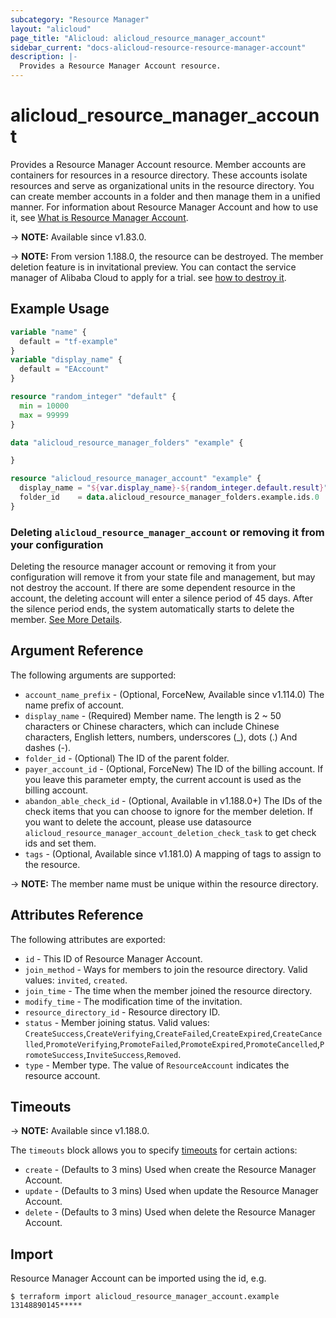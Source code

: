 ```yaml
---
subcategory: "Resource Manager"
layout: "alicloud"
page_title: "Alicloud: alicloud_resource_manager_account"
sidebar_current: "docs-alicloud-resource-resource-manager-account"
description: |-
  Provides a Resource Manager Account resource.
---
```


# alicloud_resource_manager_account

Provides a Resource Manager Account resource. Member accounts are containers for resources in a resource directory. These accounts isolate resources and serve as organizational units in the resource directory. You can create member accounts in a folder and then manage them in a unified manner.
For information about Resource Manager Account and how to use it, see [What is Resource Manager Account](https://www.alibabacloud.com/help/en/doc-detail/111231.htm).

-> **NOTE:** Available since v1.83.0.

-> **NOTE:** From version 1.188.0, the resource can be destroyed. The member deletion feature is in invitational preview. You can contact the service manager of Alibaba Cloud to apply for a trial. see [how to destroy it](https://www.alibabacloud.com/help/en/resource-management/latest/delete-account).

## Example Usage

```terraform
variable "name" {
  default = "tf-example"
}
variable "display_name" {
  default = "EAccount"
}

resource "random_integer" "default" {
  min = 10000
  max = 99999
}

data "alicloud_resource_manager_folders" "example" {

}

resource "alicloud_resource_manager_account" "example" {
  display_name = "${var.display_name}-${random_integer.default.result}"
  folder_id    = data.alicloud_resource_manager_folders.example.ids.0
}
```

### Deleting `alicloud_resource_manager_account` or removing it from your configuration

Deleting the resource manager account or removing it from your configuration will remove it from your state file and management, 
but may not destroy the account. If there are some dependent resource in the account, 
the deleting account will enter a silence period of 45 days. After the silence period ends, 
the system automatically starts to delete the member. [See More Details](https://www.alibabacloud.com/help/en/resource-management/latest/delete-resource-account).

## Argument Reference

The following arguments are supported:

* `account_name_prefix` - (Optional, ForceNew, Available since v1.114.0) The name prefix of account.
* `display_name` - (Required) Member name. The length is 2 ~ 50 characters or Chinese characters, which can include Chinese characters, English letters, numbers, underscores (_), dots (.) And dashes (-).
* `folder_id` - (Optional) The ID of the parent folder.
* `payer_account_id` - (Optional, ForceNew) The ID of the billing account. If you leave this parameter empty, the current account is used as the billing account.
* `abandon_able_check_id` - (Optional, Available in v1.188.0+) The IDs of the check items that you can choose to ignore for the member deletion. 
  If you want to delete the account, please use datasource `alicloud_resource_manager_account_deletion_check_task` 
  to get check ids and set them.
* `tags` - (Optional, Available since v1.181.0) A mapping of tags to assign to the resource.

-> **NOTE:** The member name must be unique within the resource directory.

## Attributes Reference

The following attributes are exported:

* `id` - This ID of Resource Manager Account.  
* `join_method` - Ways for members to join the resource directory. Valid values: `invited`, `created`.
* `join_time` - The time when the member joined the resource directory.
* `modify_time` - The modification time of the invitation.
* `resource_directory_id` - Resource directory ID.
* `status` - Member joining status. Valid values: `CreateSuccess`,`CreateVerifying`,`CreateFailed`,`CreateExpired`,`CreateCancelled`,`PromoteVerifying`,`PromoteFailed`,`PromoteExpired`,`PromoteCancelled`,`PromoteSuccess`,`InviteSuccess`,`Removed`. 
* `type` - Member type. The value of `ResourceAccount` indicates the resource account. 

## Timeouts

-> **NOTE:** Available since v1.188.0.

The `timeouts` block allows you to specify [timeouts](https://www.terraform.io/docs/configuration-0-11/resources.html#timeouts) for certain actions:

* `create` - (Defaults to 3 mins) Used when create the Resource Manager Account.
* `update` - (Defaults to 3 mins) Used when update the Resource Manager Account.
* `delete` - (Defaults to 3 mins) Used when delete the Resource Manager Account.

## Import

Resource Manager Account can be imported using the id, e.g.

```shell
$ terraform import alicloud_resource_manager_account.example 13148890145*****
```
